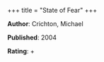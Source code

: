 +++
title = "State of Fear"
+++



**Author**: Crichton, Michael

**Published**: 2004

**Rating**: +
